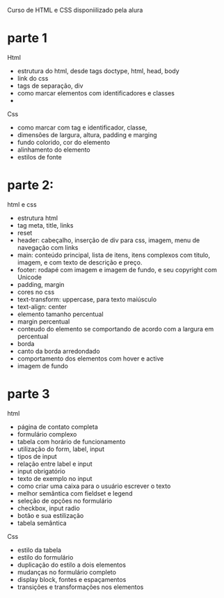 Curso de HTML e CSS disponiilizado pela alura


# parte 1

Html

- estrutura do html, desde tags doctype, html, head, body
- link do css
- tags de separação, div
- como marcar elementos com identificadores e classes
-

Css

- como marcar com tag e identificador, classe, 
- dimensões de largura, altura, padding e marging 
- fundo colorido, cor do elemento
- alinhamento do elemento
- estilos de fonte

# parte 2:

html e css

- estrutura html
- tag meta, title, links
- reset
- header: cabeçalho, inserção de div para css, imagem, menu de navegação com links
- main: conteúdo principal, lista de itens, itens complexos com titulo, imagem, e com texto de descrição e preço.
- footer: rodapé com imagem e imagem de fundo, e seu copyright com Unicode
- padding, margin
- cores no css
- text-transform: uppercase, para texto maiúsculo 
- text-align: center
- elemento tamanho percentual
- margin percentual
- conteudo do elemento se comportando de acordo com a largura em percentual
- borda
- canto da borda arredondado
- comportamento dos elementos com hover e active
- imagem de fundo

# parte 3

html

- página de contato completa
- formulário complexo
- tabela com horário de funcionamento
- utilização do form, label, input
- tipos de input
- relação entre label e input
- input obrigatório
- texto de exemplo no input
- como criar uma caixa para o usuário escrever o texto
- melhor semântica com fieldset e legend
- seleção de opções no formulário
- checkbox, input radio
- botão e sua estilização 
- tabela semântica 
 
Css

- estilo da tabela
- estilo do formulário
- duplicação do estilo a dois elementos
- mudanças no formulário completo
- display block, fontes e espaçamentos
- transições e transformações nos elementos


